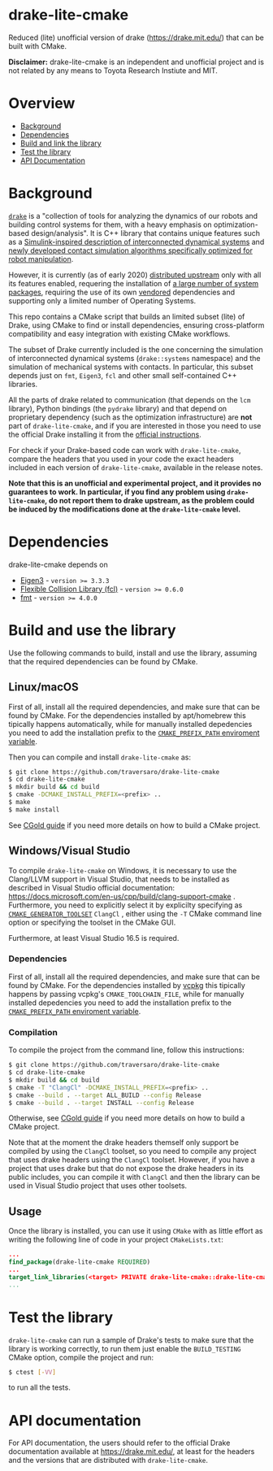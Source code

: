 # drake-lite-cmake

Reduced (lite) unofficial version of drake (https://drake.mit.edu/) that can be built with CMake.

**Disclaimer:** drake-lite-cmake is an independent and unofficial project and is not related by any means to Toyota Research Instiute and MIT.


# Overview
- [Background](#background)
- [Dependencies](#dependencies)
- [Build and link the library](#build-and-link-the-library)
- [Test the library](#test-the-library)
- [API Documentation](#api-documentation)


# Background
[`drake`](https://github.com/RobotLocomotion/drake) is a "collection of tools for analyzing the dynamics of our robots and building control systems for them, with a heavy emphasis on optimization-based design/analysis".
It is C++ library that contains unique features such as a [Simulink-inspired description of interconnected dynamical systems](https://drake.mit.edu/doxygen_cxx/group__systems.html) and [newly developed contact simulation algorithms specifically optimized for robot manipulation](https://drake.mit.edu/doxygen_cxx/group__contact__engineering.html).

However, it is currently (as of early 2020) [distributed upstream](https://drake.mit.edu/installation.html) only with all its features enabled,
requering the installation of [a large number of system packages](https://github.com/RobotLocomotion/drake-external-examples/tree/master/drake_cmake_installed), requiring the use of its own [vendored](https://stackoverflow.com/questions/26217488/what-is-vendoring) dependencies and supporting only a limited number of Operating Systems.

This repo contains a CMake script that builds an limited subset (lite) of Drake, using CMake to find or install dependencies, ensuring cross-platform compatibility and easy integration with existing CMake workflows.

The subset of Drake currently included is the one concerning the simulation of interconnected dynamical systems (`drake::systems` namespace) and the simulation of mechanical systems with contacts.
In particular, this subset depends just on `fmt`, `Eigen3`, `fcl` and other small self-contained C++ libraries.

All the parts of drake related to communication (that depends on the `lcm` library), Python bindings (the `pydrake` library) and that depend on proprietary dependency (such as the optimization infrastructure) are **not** part of `drake-lite-cmake`, and if you are interested in those you need to use the official Drake installing it from the [official instructions](https://drake.mit.edu/installation.html).

For check if your Drake-based code can work with `drake-lite-cmake`, compare the headers that you used in your code the exact headers included in each version of `drake-lite-cmake`, available in the release notes.

**Note that this is an unofficial and experimental project, and it provides no guarantees to work. In particular, if you find any problem using `drake-lite-cmake`, do not report them to drake upstream, as
the problem could be induced by the modifications done at the `drake-lite-cmake` level.**

# Dependencies
drake-lite-cmake depends on
 - [Eigen3](http://eigen.tuxfamily.org) - `version >= 3.3.3`
 - [Flexible Collision Library (fcl)](https://github.com/flexible-collision-library/fcl) - `version >= 0.6.0`
 - [fmt](https://fmt.dev) - `version >= 4.0.0`


# Build and use the library
Use the following commands to build, install and use the library, assuming that the required dependencies can be found by CMake.

## Linux/macOS 
First of all, install all the required dependencies, and make sure that can be found by CMake. 
For the dependencies installed by apt/homebrew this tipically happens automatically, while for manually installed 
depedencies you need to add the installation prefix to the [`CMAKE_PREFIX_PATH` enviroment variable](https://cmake.org/cmake/help/latest/variable/CMAKE_PREFIX_PATH.html).

Then you can compile and install `drake-lite-cmake` as:  
```bash
$ git clone https://github.com/traversaro/drake-lite-cmake
$ cd drake-lite-cmake
$ mkdir build && cd build
$ cmake -DCMAKE_INSTALL_PREFIX=<prefix> ..
$ make
$ make install
```

See [CGold guide](https://cgold.readthedocs.io/en/latest/first-step.html) if you need more details on how to build a CMake project.


## Windows/Visual Studio
To compile `drake-lite-cmake` on Windows, it is necessary to use the Clang/LLVM support in Visual Studio,
that needs to be installed as described in Visual Studio official documentation: https://docs.microsoft.com/en-us/cpp/build/clang-support-cmake .
Furthermore, you need to explicitly select it by explicilty specifying as [`CMAKE_GENERATOR_TOOLSET`](https://cmake.org/cmake/help/v3.12/variable/CMAKE_GENERATOR_TOOLSET.html) `ClangCl` , either
using the `-T` CMake command line option or specifying the toolset in the CMake GUI.

Furthermore, at least Visual Studio 16.5 is required. 

### Dependencies
First of all, install all the required dependencies, and make sure that can be found by CMake. 
For the dependencies installed by [vcpkg](https://github.com/microsoft/vcpkg) this tipically happens by passing vcpkg's `CMAKE_TOOLCHAIN_FILE`, 
while for manually installed depedencies you need to add the installation prefix to the [`CMAKE_PREFIX_PATH` enviroment variable](https://cmake.org/cmake/help/latest/variable/CMAKE_PREFIX_PATH.html).

### Compilation
To compile the project from the command line, follow this instructions:
```bash
$ git clone https://github.com/traversaro/drake-lite-cmake
$ cd drake-lite-cmake
$ mkdir build && cd build
$ cmake -T "ClangCl" -DCMAKE_INSTALL_PREFIX=<prefix> ..
$ cmake --build . --target ALL_BUILD --config Release
$ cmake --build . --target INSTALL --config Release
```

Otherwise, see  [CGold guide](https://cgold.readthedocs.io/en/latest/first-step.html) if you need more details on how to build a CMake project.

Note that at the moment the drake headers themself only support be compiled by using the `ClangCl` toolset, so you need to compile any
project that uses drake headers using the `ClangCl` toolset. However, if you have a project that uses drake but that do not expose the drake headers in its
public includes, you can compile it with `ClangCl` and then the library can be used in Visual Studio project that uses other toolsets. 


## Usage
Once the library is installed, you can use it using `CMake` with as little effort as writing the following line of code in your project `CMakeLists.txt`:
```cmake
...
find_package(drake-lite-cmake REQUIRED)
...
target_link_libraries(<target> PRIVATE drake-lite-cmake::drake-lite-cmake)
...
```

# Test the library
`drake-lite-cmake` can run a sample of Drake's tests to make sure that the library is working correctly, to run them just enable the `BUILD_TESTING` CMake option, compile the project and run:
```sh
$ ctest [-VV]
```
to run all the tests.


# API documentation
For API documentation, the users should refer to the official Drake documentation available at https://drake.mit.edu/, at least for the headers and the versions that are distributed with `drake-lite-cmake`.

